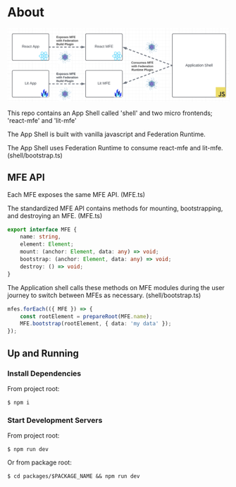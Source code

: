 # About

![Diagram](./diagram.png)

This repo contains an App Shell called 'shell' and two micro frontends; 'react-mfe' and 'lit-mfe'

The App Shell is built with vanilla javascript and Federation Runtime.

The App Shell uses Federation Runtime to consume react-mfe and lit-mfe. (shell/bootstrap.ts)

## MFE API

Each MFE exposes the same MFE API. (MFE.ts)

The standardized MFE API contains methods for mounting, bootstrapping, and destroying an MFE. (MFE.ts)

```typescript
export interface MFE {
    name: string,
    element: Element;
    mount: (anchor: Element, data: any) => void;
    bootstrap: (anchor: Element, data: any) => void;
    destroy: () => void;
}
```

The Application shell calls these methods on MFE modules during the user journey to switch between MFEs as necessary. (shell/bootstrap.ts)

```typescript
mfes.forEach(({ MFE }) => {
    const rootElement = prepareRoot(MFE.name);
    MFE.bootstrap(rootElement, { data: 'my data' });
});
```

## Up and Running

### Install Dependencies

From project root:

```shell
$ npm i
```

### Start Development Servers

From project root:

```shell
$ npm run dev
```

Or from package root:

```shell
$ cd packages/$PACKAGE_NAME && npm run dev
```
